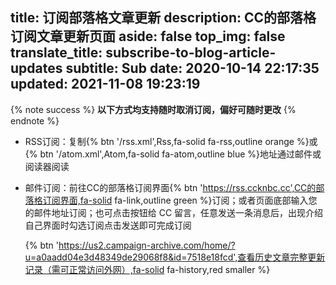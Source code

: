 title: 订阅部落格文章更新
description: CC的部落格 订阅文章更新页面
aside: false
top_img: false
translate_title: subscribe-to-blog-article-updates
subtitle: Sub
date: 2020-10-14 22:17:35
updated: 2021-11-08 19:23:19
---
{% note success %} **以下方式均支持随时取消订阅，偏好可随时更改** {% endnote %}

- RSS订阅：复制{% btn '/rss.xml',Rss,fa-solid fa-rss,outline orange %}或{% btn '/atom.xml',Atom,fa-solid fa-atom,outline blue %}地址通过邮件或阅读器阅读

- 邮件订阅：前往CC的部落格订阅界面{% btn 'https://rss.ccknbc.cc',CC的部落格订阅界面,fa-solid fa-link,outline green %}订阅；或者页面底部输入您的邮件地址订阅；也可点击按钮给 CC 留言，任意发送一条消息后，出现介绍自己界面时勾选订阅点击发送即可完成订阅

  {% btn 'https://us2.campaign-archive.com/home/?u=a0aadd04e3d48349de29068f8&id=7518e18fcd',查看历史文章完整更新记录（需可正常访问外网）,fa-solid fa-history,red  smaller %}